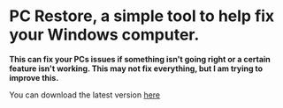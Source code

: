 # PC Restore, a simple tool to help fix your Windows computer.
**This can fix your PCs issues if something isn't going right or a certain feature isn't working. This may not fix everything, but I am trying to improve this.**

You can download the latest version [here]([https://github.com/EndermanPvP/PC-Restore/raw/main/PC%20Restore.exe](https://github.com/EndermanPvP/PC-Restore/releases/download/Beta/PC-Restore.exe))
